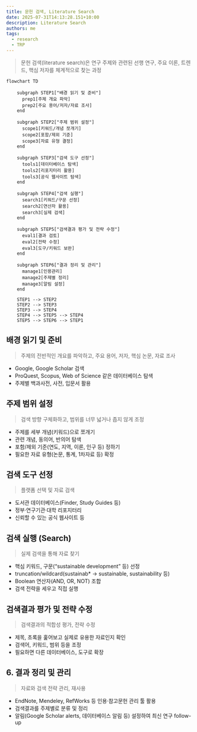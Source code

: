 ```yaml
---
title: 문헌 검색, Literature Search
date: 2025-07-31T14:13:28.151+10:00
description: Literature Search
authors: me
tags:
  - research
  - TRP
---
```


> 문헌 검색(literature search)은 연구 주제와 관련된 선행 연구, 주요 이론, 트렌드, 핵심 저자를 체계적으로 찾는 과정

```mermaid
flowchart TD

    subgraph STEP1["배경 읽기 및 준비"]
      prep1[주제 개요 파악]
      prep2[주요 용어/저자/자료 조사]
    end

    subgraph STEP2["주제 범위 설정"]
      scope1[키워드/개념 쪼개기]
      scope2[포함/제외 기준]
      scope3[자료 유형 결정]
    end

    subgraph STEP3["검색 도구 선정"]
      tools1[데이터베이스 탐색]
      tools2[리포지터리 활용]
      tools3[공식 웹사이트 탐색]
    end

    subgraph STEP4["검색 실행"]
      search1[키워드/구문 선정]
      search2[연산자 활용]
      search3[실제 검색]
    end

    subgraph STEP5["검색결과 평가 및 전략 수정"]
      eval1[결과 검토]
      eval2[전략 수정]
      eval3[도구/키워드 보완]
    end

    subgraph STEP6["결과 정리 및 관리"]
      manage1[인용관리]
      manage2[주제별 정리]
      manage3[알림 설정]
    end

    STEP1 --> STEP2
    STEP2 --> STEP3
    STEP3 --> STEP4
    STEP4 --> STEP5 --> STEP4
    STEP5 --> STEP6 --> STEP1
```

## 배경 읽기 및 준비

> 주제의 전반적인 개요를 파악하고, 주요 용어, 저자, 핵심 논문, 자료 조사

- Google, Google Scholar 검색
- ProQuest, Scopus, Web of Science 같은 데이터베이스 탐색
- 주제별 백과사전, 사전, 입문서 활용

## 주제 범위 설정

> 검색 방향 구체화하고, 범위를 너무 넓거나 좁지 않게 조정

- 주제를 세부 개념(키워드)으로 쪼개기
- 관련 개념, 동의어, 반의어 탐색
- 포함/제외 기준(연도, 지역, 이론, 인구 등) 정하기
- 필요한 자료 유형(논문, 통계, 1차자료 등) 확정

## 검색 도구 선정

> 플랫폼 선택 및 자료 검색

- 도서관 데이터베이스(Finder, Study Guides 등)
- 정부·연구기관·대학 리포지터리
- 신뢰할 수 있는 공식 웹사이트 등

## 검색 실행 (Search)

> 실제 검색을 통해 자료 찾기

- 핵심 키워드, 구문(“sustainable development” 등) 선정
- truncation/wildcard(sustainab* -> sustainable, sustainability 등)
- Boolean 연산자(AND, OR, NOT) 조합
- 검색 전략을 세우고 직접 실행

## 검색결과 평가 및 전략 수정

> 검색결과의 적합성 평가, 전략 수정

- 제목, 초록을 훑어보고 실제로 유용한 자료인지 확인
- 검색어, 키워드, 범위 등을 조정
- 필요하면 다른 데이터베이스, 도구로 확장

## 6. 결과 정리 및 관리

> 자료와 검색 전략 관리, 재사용

- EndNote, Mendeley, RefWorks 등 인용·참고문헌 관리 툴 활용
- 검색결과를 주제별로 분류 및 정리
- 알림(Google Scholar alerts, 데이터베이스 알림 등) 설정하여 최신 연구 follow-up
